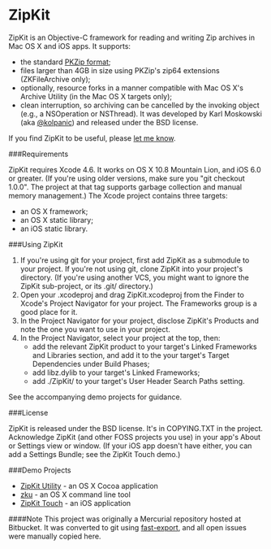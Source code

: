 ZipKit
======

ZipKit is an Objective-C framework for reading and writing Zip archives in Mac OS X and iOS apps. It supports:
* the standard [PKZip format](http://www.pkware.com/documents/casestudies/APPNOTE.TXT);
* files larger than 4GB in size using PKZip's zip64 extensions (ZKFileArchive only);
* optionally, resource forks in a manner compatible with Mac OS X's Archive Utility (in the Mac OS X targets only);
* clean interruption, so archiving can be cancelled by the invoking object (e.g., a NSOperation or NSThread).
It was developed by Karl Moskowski (aka [@kolpanic](https://twitter.com/kolpanic)) and released under the BSD license.

If you find ZipKit to be useful, please [let me know](http://about.me/kolpanic).

###Requirements

ZipKit requires Xcode 4.6. It works on OS X 10.8 Mountain Lion, and iOS 6.0 or greater. (If you're using older versions, make sure you "git checkout 1.0.0". The project at that tag supports garbage collection and manual memory management.) The Xcode project contains three targets:
* an OS X framework;
* an OS X static library;
* an iOS static library.

###Using ZipKit

1. If you're using git for your project, first add ZipKit as a submodule to your project. If you're not using git, clone ZipKit into your project's directory. (If you're using another VCS, you might want to ignore the ZipKit sub-project, or its .git/ directory.)
2. Open your .xcodeproj and drag ZipKit.xcodeproj from the Finder to Xcode's Project Navigator for your project. The Frameworks group is a good place for it.
3. In the Project Navigator for your project, disclose ZipKit's Products and note the one you want to use in your project.
4. In the Project Navigator, select your project at the top, then:
	* add the relevant ZipKit product to your target's Linked Frameworks and Libraries section, and add it to the your target's Target Dependencies under Build Phases;
	* add libz.dylib to your target's Linked Frameworks;
	* add ./ZipKit/ to your target's User Header Search Paths setting.

See the accompanying demo projects for guidance.

###License

ZipKit is released under the BSD license. It's in COPYING.TXT in the project. Acknowledge ZipKit (and other FOSS projects you use) in your app's About or Settings view or window. (If your iOS app doesn't have either, you can add a Settings Bundle; see the ZipKit Touch demo.)

###Demo Projects
* [ZipKit Utility](https://github.com/kolpanic/ZipKit-Utility) - an OS X Cocoa application
* [zku](https://github.com/kolpanic/zku) - an OS X command line tool
* [ZipKit Touch](https://github.com/kolpanic/ZipKit-Touch) - an iOS application

####Note
This project was originally a Mercurial repository hosted at Bitbucket. It was converted to git using [fast-export](https://github.com/frej/fast-export), and all open issues were manually copied here.
